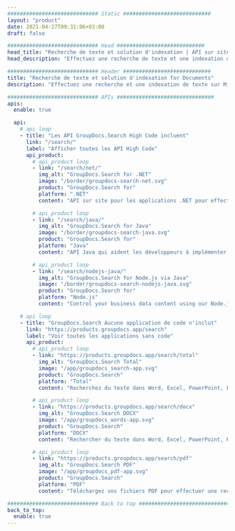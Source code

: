 ```yaml
---
############################# Static ############################
layout: "product"
date: 2021-04-27T09:31:06+03:00
draft: false

############################# Head ############################
head_title: "Recherche de texte et solution d'indexation | API sur site et application gratuite"
head_description: "Effectuez une recherche de texte et une indexation de données sur MS Office, OpenDocument, PDF et d'autres formats de fichiers à l'aide d'API sur site ou utilisez l'application de recherche de documents en ligne."

############################# Header ############################
title: "Recherche de texte et solution d'indexation for Documents"
description: "Effectuez une recherche et une indexation de texte sur Microsoft Office, OpenOffice, PDF et de nombreux autres formats de fichiers de documents."

############################# APIs ###############################
apis:
  enable: true

  api:
    # api loop
    - title: "Les API GroupDocs.Search High Code incluent"
      link: "/search/"
      label: "Afficher toutes les API High Code"
      api_product:
        # api_product loop
        - link: "/search/net/"
          img_alt: "GroupDocs.Search for .NET"
          image: "/border/groupdocs-search-net.svg"
          product: "GroupDocs.Search for"
          platform: ".NET"
          content: "API sur site pour les applications .NET pour effectuer l'indexation des données et la recherche de texte dans vos documents."

        # api_product loop
        - link: "/search/java/"
          img_alt: "GroupDocs.Search for Java"
          image: "/border/groupdocs-search-java.svg"
          product: "GroupDocs.Search for"
          platform: "Java"
          content: "API Java qui aident les développeurs à implémenter la recherche de texte et l'indexation des données pour les documents fournis dans les applications basées sur Java."

        # api_product loop
        - link: "/search/nodejs-java/"
          img_alt: "GroupDocs.Search for Node.js via Java"
          image: "/border/groupdocs-search-nodejs-java.svg"
          product: "GroupDocs.Search for"
          platform: "Node.js"
          content: "Control your business data content using our Node.js APIs. Search and index data in documents with supported formats."

    # api loop
    - title: "GroupDocs.Search Aucune application de code n'inclut"
      link: "https://products.groupdocs.app/search"
      label: "Voir toutes les applications sans code"
      api_product:
        # api_product loop
        - link: "https://products.groupdocs.app/search/total"
          img_alt: "GroupDocs.Search Total"
          image: "/app/groupdocs_search-app.svg"
          product: "GroupDocs.Search"
          platform: "Total"
          content: "Recherchez du texte dans Word, Excel, PowerPoint, PDF, XPS et de nombreux autres types de fichiers."

        # api_product loop
        - link: "https://products.groupdocs.app/search/docx"
          img_alt: "GroupDocs.Search DOCX"
          image: "/app/groupdocs_words-app.svg"
          product: "GroupDocs.Search"
          platform: "DOCX"
          content: "Rechercher du texte dans Word, Excel, PowerPoint, PDF, XPS &amp; de nombreux autres types de fichiers."

        # api_product loop
        - link: "https://products.groupdocs.app/search/pdf"
          img_alt: "GroupDocs.Search PDF"
          image: "/app/groupdocs_pdf-app.svg"
          product: "GroupDocs.Search"
          platform: "PDF"
          content: "Téléchargez vos fichiers PDF pour effectuer une recherche de contenu directement à partir d'un navigateur Web."

############################# Back to top ###############################
back_to_top:
  enable: true
---
```


